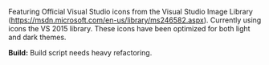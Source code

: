 Featuring Official Visual Studio icons from the Visual Studio Image Library (https://msdn.microsoft.com/en-us/library/ms246582.aspx). Currently using icons the VS 2015 library. These icons have been optimized for both light and dark themes.

**Build:**
Build script needs heavy refactoring.



